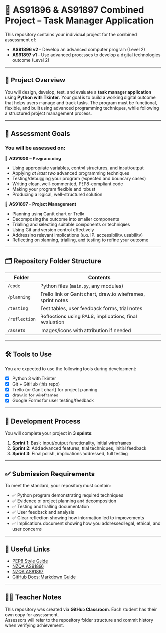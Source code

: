 # 🧠 AS91896 & AS91897 Combined Project – Task Manager Application

This repository contains your individual project for the combined assessment of:

- **AS91896 v2** – Develop an advanced computer program (Level 2)
- **AS91897 v1** – Use advanced processes to develop a digital technologies outcome (Level 2)

---

## 📌 Project Overview

You will design, develop, test, and evaluate a **task manager application** using **Python with Tkinter**. Your goal is to build a working digital outcome that helps users manage and track tasks. The program must be functional, flexible, and built using advanced programming techniques, while following a structured project management process.

---

## 🎯 Assessment Goals

### You will be assessed on:

🔹 **AS91896 – Programming**
- Using appropriate variables, control structures, and input/output
- Applying *at least two* advanced programming techniques
- Testing/debugging your program (expected and boundary cases)
- Writing clean, well-commented, PEP8-compliant code
- Making your program flexible and robust
- Producing a logical, well-structured solution

🔹 **AS91897 – Project Management**
- Planning using Gantt chart or Trello
- Decomposing the outcome into smaller components
- Trialling and selecting suitable components or techniques
- Using Git and version control effectively
- Addressing relevant implications (e.g. IP, accessibility, usability)
- Reflecting on planning, trialling, and testing to refine your outcome

---

## 🗂️ Repository Folder Structure

| Folder         | Contents                                               |
|----------------|--------------------------------------------------------|
| `/code`        | Python files (`main.py`, any modules)                  |
| `/planning`    | Trello link or Gantt chart, draw.io wireframes, sprint notes |
| `/testing`     | Test tables, user feedback forms, trial notes          |
| `/reflection`  | Reflections using PALS, implications, final evaluation |
| `/assets`      | Images/icons with attribution if needed                |

---

## 🛠️ Tools to Use

You are expected to use the following tools during development:

- [x] Python 3 with Tkinter
- [x] Git + GitHub (this repo)
- [x] Trello (or Gantt chart) for project planning
- [x] draw.io for wireframes
- [x] Google Forms for user testing/feedback

---

## 🔄 Development Process

You will complete your project in **3 sprints**:

1. **Sprint 1**: Basic input/output functionality, initial wireframes
2. **Sprint 2**: Add advanced features, trial techniques, initial feedback
3. **Sprint 3**: Final polish, implications addressed, full testing

---

## ✅ Submission Requirements

To meet the standard, your repository must contain:

- ✅ Python program demonstrating required techniques
- ✅ Evidence of project planning and decomposition
- ✅ Testing and trialling documentation
- ✅ User feedback and analysis
- ✅ Clear reflection showing how information led to improvements
- ✅ Implications document showing how you addressed legal, ethical, and user concerns

---

## 📎 Useful Links

- [PEP8 Style Guide](https://peps.python.org/pep-0008/)
- [NZQA AS91896](https://www.nzqa.govt.nz/nqfdocs/ncea-resource/achievements/2024/as91896.pdf)
- [NZQA AS91897](https://www.nzqa.govt.nz/nqfdocs/ncea-resource/achievements/2019/as91897.pdf)
- [GitHub Docs: Markdown Guide](https://www.markdownguide.org/)

---

## 🧑‍🏫 Teacher Notes

This repository was created via **GitHub Classroom**. Each student has their own copy for assessment.  
Assessors will refer to the repository folder structure and commit history when verifying achievement.

